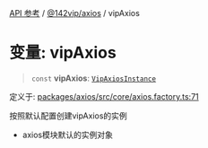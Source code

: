[API 参考](../wiki/Home) / [@142vip/axios](../wiki/@142vip.axios) / vipAxios

# 变量: vipAxios

> `const` **vipAxios**: [`VipAxiosInstance`](../wiki/@142vip.axios.%E6%8E%A5%E5%8F%A3.VipAxiosInstance)

定义于: [packages/axios/src/core/axios.factory.ts:71](https://github.com/142vip/core-x/blob/5281e59d2cdd2de59e1ea761d17ed7fe118d1e60/packages/axios/src/core/axios.factory.ts#L71)

按照默认配置创建vipAxios的实例

* axios模块默认的实例对象
